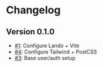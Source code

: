 # Changelog

## Version 0.1.0

- [#1][is_1]: Configure Lando + Vite
- [#4][is_4]: Configure Tailwind + PostCSS
- [#3][is_3]: Base user/auth setup

[is_1]: https://github.com/JSn1nj4/return-that/issues/1
[is_4]: https://github.com/JSn1nj4/return-that/issues/4
[is_3]: https://github.com/JSn1nj4/return-that/issues/3
